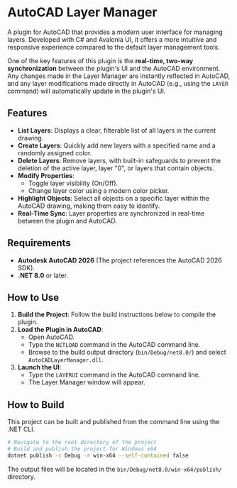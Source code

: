 # AutoCAD Layer Manager

A plugin for AutoCAD that provides a modern user interface for managing layers. Developed with C# and Avalonia UI, it offers a more intuitive and responsive experience compared to the default layer management tools.

One of the key features of this plugin is the **real-time, two-way synchronization** between the plugin's UI and the AutoCAD environment. Any changes made in the Layer Manager are instantly reflected in AutoCAD, and any layer modifications made directly in AutoCAD (e.g., using the `LAYER` command) will automatically update in the plugin's UI.

## Features

- **List Layers**: Displays a clear, filterable list of all layers in the current drawing.
- **Create Layers**: Quickly add new layers with a specified name and a randomly assigned color.
- **Delete Layers**: Remove layers, with built-in safeguards to prevent the deletion of the active layer, layer "0", or layers that contain objects.
- **Modify Properties**:
  - Toggle layer visibility (On/Off).
  - Change layer color using a modern color picker.
- **Highlight Objects**: Select all objects on a specific layer within the AutoCAD drawing, making them easy to identify.
- **Real-Time Sync**: Layer properties are synchronized in real-time between the plugin and AutoCAD.

## Requirements

- **Autodesk AutoCAD 2026** (The project references the AutoCAD 2026 SDK).
- **.NET 8.0** or later.

## How to Use

1.  **Build the Project**: Follow the build instructions below to compile the plugin.
2.  **Load the Plugin in AutoCAD**:
    - Open AutoCAD.
    - Type the `NETLOAD` command in the AutoCAD command line.
    - Browse to the build output directory (`bin/Debug/net8.0/`) and select `AutoCADLayerManager.dll`.
3.  **Launch the UI**:
    - Type the `LAYERUI` command in the AutoCAD command line.
    - The Layer Manager window will appear.

## How to Build

This project can be built and published from the command line using the .NET CLI.

```bash
# Navigate to the root directory of the project
# Build and publish the project for Windows x64
dotnet publish -c Debug -r win-x64 --self-contained false
```

The output files will be located in the `bin/Debug/net8.0/win-x64/publish/` directory.